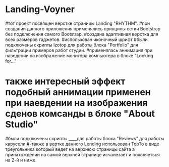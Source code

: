 # Landing-Voyner
#тот проект посвящен верстке страницы Landing "RHYTHM".
#при создании данного приложения применялись принципы сетки Bootstrap без подключения самого Bootstrap.
#создана адаптивная верстка для всех размеров гаджетов.
#использован иконочный шрифт
#были подключены скрипты Izotop для работы блока "Portfolio" для фильтрации примеров работ студии.
#применялась аннимация при наведении на изображение монитора компьютера в блоке "Looking for..."
# также интересный эффект подобный аннимации применен при наевдении на изображения сденов комсанды в блоке "About Studio"
#были подключены скрипты ____для работы блока "Reviews" для работы карусели
#-также в вертке данного Lending использован TopTo в  виде треугольника который ведет на верхнюю страницы сайта а принахождении на самой верхней странице исчанезает и появляеться на 2-й и ниже.

